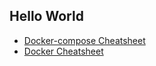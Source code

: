 ## Hello World

- [Docker-compose Cheatsheet](/docker-compose-cheatsheet.md)
- [Docker Cheatsheet](/docker-cheatsheet.md)
